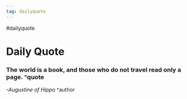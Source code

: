 ```yaml
---
tag: dailyquote
---
```


#dailyquote

# Daily Quote

### The world is a book, and those who do not travel read only a page. ^quote
*-Augustine of Hippo* ^author
